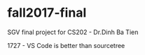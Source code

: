 # fall2017-final
SGV final project for CS202 - Dr.Dinh Ba Tien

1727 - VS Code is better than sourcetree